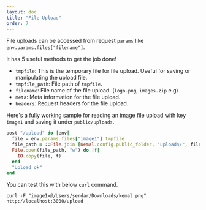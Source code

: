 ```yaml
---
layout: doc
title: "File Upload"
order: 7
---
```


File uploads can be accessed from request `params` like `env.params.files["filename"]`.

It has 5 useful methods to get the job done!

- `tmpfile`: This is the temporary file for file upload. Useful for saving or manipulating the upload file.
- `tmpfile_path`: File path of `tmpfile`.
- `filename`: File name of the file upload. (`logo.png`, `images.zip` e.g)
- `meta`: Meta information for the file upload.
- `headers`: Request headers for the file upload.

Here's a fully working sample for reading an image file upload with key `image1` and saving it under `public/uploads`.

```ruby
post "/upload" do |env|
  file = env.params.files["image1"].tmpfile
  file_path = ::File.join [Kemal.config.public_folder, "uploads/", file.filename]
  File.open(file_path, "w") do |f|
    IO.copy(file, f)
  end
  "Upload ok"
end
```

You can test this with below `curl` command.

`curl -F "image1=@/Users/serdar/Downloads/kemal.png" http://localhost:3000/upload`